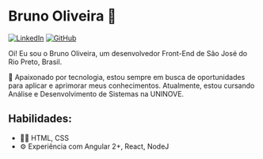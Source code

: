 # Bruno Oliveira 🤙
[![LinkedIn](https://img.shields.io/badge/-LinkedIn-407bff?style=flat-square&labelColor=407bff&logo=Linkedin&logoColor=white&link=https://www.linkedin.com/in/brunocode/)](https://linkedin.com/brunocode)
[![GitHub](https://img.shields.io/badge/-Github-407bff?style=flat-square&labelColor=407bff&logo=Github&logoColor=white&link=https://www.github.com/brunocodebr)](https://www.github.com/in/brunocodebr)

Oi! Eu sou o Bruno Oliveira, um desenvolvedor Front-End de São José do Rio Preto, Brasil.

🚀 Apaixonado por tecnologia, estou sempre em busca de oportunidades para aplicar e aprimorar meus conhecimentos. Atualmente, estou cursando Análise e Desenvolvimento de Sistemas na UNINOVE.

## Habilidades:
- 👨‍💻 HTML, CSS
- ⚙️ Experiência com Angular 2+, React, NodeJ
